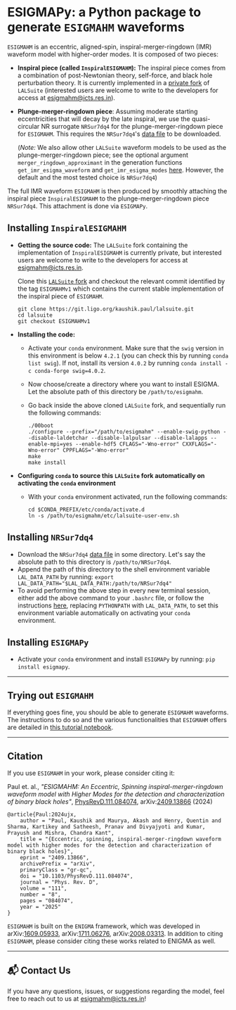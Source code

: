 # ESIGMAPy: a Python package to generate `ESIGMAHM` waveforms

`ESIGMAHM` is an eccentric, aligned-spin, inspiral-merger-ringdown (IMR) waveform model with higher-order modes. It is composed of two pieces:

* **Inspiral piece (called `InspiralESIGMAHM`):** The inspiral piece comes from a combination of post-Newtonian theory, self-force, and black hole perturbation theory. It is currently implemented in a [private fork](https://git.ligo.org/kaushik.paul/lalsuite/-/tree/enigma_spins_v2023?ref_type=heads) of `LALSuite` (interested users are welcome to write to the developers for access at esigmahm@icts.res.in).  
* **Plunge-merger-ringdown piece**: Assuming moderate starting eccentricities that will decay by the late inspiral, we use the quasi-circular NR surrogate `NRSur7dq4` for the plunge-merger-ringdown piece for `ESIGMAHM`. This requires the `NRSur7dq4`'s [data file](https://git.ligo.org/lscsoft/lalsuite-extra/-/blob/master/data/lalsimulation/NRSur7dq4.h5) to be downloaded. 

  (_Note:_ We also allow other `LALSuite` waveform models to be used as the plunge-merger-ringdown piece; see the optional argument `merger_ringdown_approximant` in the generation functions `get_imr_esigma_waveform` and `get_imr_esigma_modes` [here](https://github.com/gwnrtools/esigmapy/blob/master/esigmapy/generator.py). However, the default and the most tested choice is `NRSur7dq4`)

The full IMR waveform `ESIGMAHM` is then produced by smoothly attaching the inspiral piece `InspiralESIGMAHM` to the plunge-merger-ringdown piece `NRSur7dq4`. This attachment is done via `ESIGMAPy`.

## Installing `InspiralESIGMAHM`

* **Getting the source code:** The `LALSuite` fork containing the implementation of `InspiralESIGMAHM` is currently private, but interested users are welcome to write to the developers for access at esigmahm@icts.res.in. 

  Clone this [`LALSuite` fork](https://git.ligo.org/kaushik.paul/lalsuite/-/tree/enigma_spins_v2023?ref_type=heads) and checkout the relevant commit identified by the tag `ESIGMAHMv1` which contains the current stable implementation of the inspiral piece of `ESIGMAHM`.

  ```
  git clone https://git.ligo.org/kaushik.paul/lalsuite.git
  cd lalsuite
  git checkout ESIGMAHMv1
  ``` 
* **Installing the code:**
  - Activate your `conda` environment. Make sure that the `swig` version in this environment is below `4.2.1` (you can check this by running `conda list swig`). If not, install its version `4.0.2` by running `conda install -c conda-forge swig=4.0.2`. 
  - Now choose/create a directory where you want to install ESIGMA. Let the absolute path of this directory be `/path/to/esigmahm`.
  - Go back inside the above cloned `LALSuite` fork, and sequentially run the following commands: 
    
    ```
    ./00boot
    ./configure --prefix="/path/to/esigmahm" --enable-swig-python --disable-laldetchar --disable-lalpulsar --disable-lalapps --enable-mpi=yes --enable-hdf5 CFLAGS="-Wno-error" CXXFLAGS="-Wno-error" CPPFLAGS="-Wno-error" 
    make
    make install
    ```
* **Configuring `conda` to source this `LALSuite` fork automatically on activating the `conda` environment**
  - With your `conda` environment activated, run the following commands:
    ```
    cd $CONDA_PREFIX/etc/conda/activate.d
    ln -s /path/to/esigmahm/etc/lalsuite-user-env.sh
    ```

## Installing `NRSur7dq4`
* Download the `NRSur7dq4` [data file](https://git.ligo.org/lscsoft/lalsuite-extra/-/blob/master/data/lalsimulation/NRSur7dq4.h5) in some directory. Let's say the absolute path to this directory is `/path/to/NRSur7dq4`.
* Append the path of this directory to the shell environment variable `LAL_DATA_PATH` by running: `export LAL_DATA_PATH="$LAL_DATA_PATH:/path/to/NRSur7dq4"`
* To avoid performing the above step in every new terminal session, either add the above command to your `.bashrc` file, or follow the instructions [here](http://gitlab.icts.res.in/akash.maurya/Installation-instructions/wikis/conda-tricks), replacing `PYTHONPATH` with `LAL_DATA_PATH`, to set this environment variable automatically on activating your `conda` environment.

## Installing `ESIGMAPy`
* Activate your `conda` environment and install `ESIGMAPy` by running: `pip install esigmapy`.

***
## Trying out `ESIGMAHM`
If everything goes fine, you should be able to generate `ESIGMAHM` waveforms. The instructions to do so and the various functionalities that `ESIGMAHM` offers are detailed in [this tutorial notebook](https://github.com/gwnrtools/esigmapy/blob/master/notebooks/ESIGMA_generation.ipynb). 

***
## Citation
If you use `ESIGMAHM` in your work, please consider citing it: 

Paul et. al., _"ESIGMAHM: An Eccentric, Spinning inspiral-merger-ringdown waveform model with Higher Modes for the detection and characterization of binary black holes"_, [PhysRevD.111.084074](https://journals.aps.org/prd/abstract/10.1103/PhysRevD.111.084074), arXiv:[2409.13866](https://arxiv.org/abs/2409.13866) (2024)
```
@article{Paul:2024ujx,
    author = "Paul, Kaushik and Maurya, Akash and Henry, Quentin and Sharma, Kartikey and Satheesh, Pranav and Divyajyoti and Kumar, Prayush and Mishra, Chandra Kant",
    title = "{Eccentric, spinning, inspiral-merger-ringdown waveform model with higher modes for the detection and characterization of binary black holes}",
    eprint = "2409.13866",
    archivePrefix = "arXiv",
    primaryClass = "gr-qc",
    doi = "10.1103/PhysRevD.111.084074",
    journal = "Phys. Rev. D",
    volume = "111",
    number = "8",
    pages = "084074",
    year = "2025"
}
```
`ESIGMAHM` is built on the `ENIGMA` framework, which was developed in arXiv:[1609.05933](https://arxiv.org/abs/1609.05933), arXiv:[1711.06276](https://arxiv.org/abs/1711.06276), arXiv:[2008.03313](https://arxiv.org/abs/2008.03313). In addition to citing `ESIGMAHM`, please consider citing these works related to ENIGMA as well. 

***
## 📬 Contact Us  
If you have any questions, issues, or suggestions regarding the model, feel free to reach out to us at esigmahm@icts.res.in!
